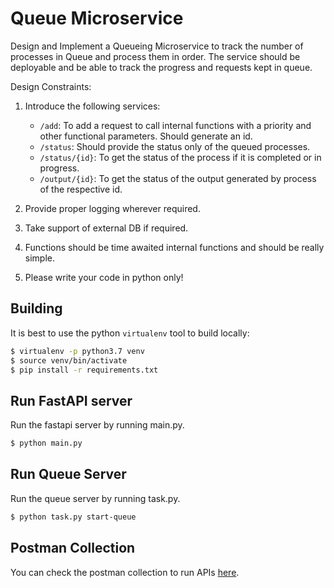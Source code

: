 # Queue Microservice

Design and Implement a Queueing Microservice to track the number of processes in Queue and
process them in order. The service should be deployable and be able to track the progress and
requests kept in queue.

Design Constraints:
1. Introduce the following services:
    * `/add`: To add a request to call internal functions with a priority and other
    functional parameters. Should generate an id.
    * `/status`: Should provide the status only of the queued processes.
    * `/status/{id}`: To get the status of the process if it is completed or in progress.
    * `/output/{id}`: To get the status of the output generated by process of the
    respective id.

2. Provide proper logging wherever required.
3. Take support of external DB if required.
4. Functions should be time awaited internal functions and should be really simple.
5. Please write your code in python only!


## Building

It is best to use the python `virtualenv` tool to build locally:

```sh
$ virtualenv -p python3.7 venv
$ source venv/bin/activate
$ pip install -r requirements.txt
```
## Run FastAPI server
Run the fastapi server by running main.py.
```sh
$ python main.py
```

## Run Queue Server
Run the queue server by running task.py.
```sh
$ python task.py start-queue
```

## Postman Collection
You can check the postman collection to run APIs [here](https://github.com/rsharma093/messaging-queue/blob/master/apis.postman_collection.json).
